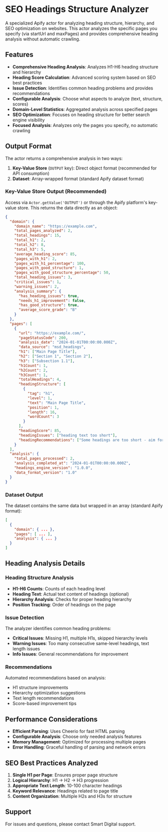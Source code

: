 # SEO Headings Structure Analyzer

A specialized Apify actor for analyzing heading structure, hierarchy, and SEO optimization on websites. This actor analyzes the specific pages you specify (via startUrl and maxPages) and provides comprehensive heading analysis without automatic crawling.

## Features

- **Comprehensive Heading Analysis**: Analyzes H1-H6 heading structure and hierarchy
- **Heading Score Calculation**: Advanced scoring system based on SEO best practices
- **Issue Detection**: Identifies common heading problems and provides recommendations
- **Configurable Analysis**: Choose what aspects to analyze (text, structure, scores)
- **Domain-Level Statistics**: Aggregated analysis across specified pages
- **SEO Optimization**: Focuses on heading structure for better search engine visibility
- **Focused Analysis**: Analyzes only the pages you specify, no automatic crawling

## Output Format

The actor returns a comprehensive analysis in two ways:

1. **Key-Value Store** (`OUTPUT` key): Direct object format (recommended for API consumption)
2. **Dataset**: Array-wrapped format (standard Apify dataset format)

### Key-Value Store Output (Recommended)

Access via `Actor.getValue('OUTPUT')` or through the Apify platform's key-value store. This returns the data directly as an object:

```json
{
  "domain": {
    "domain_name": "https://example.com",
    "total_pages_analyzed": 2,
    "total_headings": 15,
    "total_h1": 2,
    "total_h2": 8,
    "total_h3": 5,
    "average_heading_score": 85,
    "pages_with_h1": 2,
    "pages_with_h1_percentage": 100,
    "pages_with_good_structure": 1,
    "pages_with_good_structure_percentage": 50,
    "total_heading_issues": 3,
    "critical_issues": 1,
    "warning_issues": 2,
    "analysis_summary": {
      "has_heading_issues": true,
      "needs_h1_improvement": false,
      "has_good_structure": true,
      "average_score_grade": "B"
    }
  },
  "pages": [
    {
      "url": "https://example.com/",
      "pageStatusCode": 200,
      "analysis_date": "2024-01-01T00:00:00.000Z",
      "data_source": "msd_headings",
      "h1": ["Main Page Title"],
      "h2": ["Section 1", "Section 2"],
      "h3": ["Subsection 1.1"],
      "h1Count": 1,
      "h2Count": 2,
      "h3Count": 1,
      "totalHeadings": 4,
      "headingStructure": [
        {
          "tag": "h1",
          "level": 1,
          "text": "Main Page Title",
          "position": 1,
          "length": 16,
          "wordCount": 3
        }
      ],
      "headingScore": 85,
      "headingIssues": ["heading text too short"],
      "headingRecommendations": ["Some headings are too short - aim for 10-100 characters"]
    }
  ],
  "analysis": {
    "total_pages_processed": 2,
    "analysis_completed_at": "2024-01-01T00:00:00.000Z",
    "headings_engine_version": "1.0.0",
    "data_format_version": "1.0"
  }
}
```

### Dataset Output

The dataset contains the same data but wrapped in an array (standard Apify format):

```json
[
  {
    "domain": { ... },
    "pages": [ ... ],
    "analysis": { ... }
  }
]
```

## Heading Analysis Details

### Heading Structure Analysis
- **H1-H6 Counts**: Counts of each heading level
- **Heading Text**: Actual text content of headings (optional)
- **Hierarchy Analysis**: Checks for proper heading hierarchy
- **Position Tracking**: Order of headings on the page

### Issue Detection
The analyzer identifies common heading problems:

- **Critical Issues**: Missing H1, multiple H1s, skipped hierarchy levels
- **Warning Issues**: Too many consecutive same-level headings, text length issues
- **Info Issues**: General recommendations for improvement

### Recommendations
Automated recommendations based on analysis:
- H1 structure improvements
- Hierarchy optimization suggestions
- Text length recommendations
- Score-based improvement tips

## Performance Considerations

- **Efficient Parsing**: Uses Cheerio for fast HTML parsing
- **Configurable Analysis**: Choose only needed analysis features
- **Memory Management**: Optimized for processing multiple pages
- **Error Handling**: Graceful handling of parsing and network errors

## SEO Best Practices Analyzed

1. **Single H1 per Page**: Ensures proper page structure
2. **Logical Hierarchy**: H1 → H2 → H3 progression
3. **Appropriate Text Length**: 10-100 character headings
4. **Keyword Relevance**: Headings related to page title
5. **Content Organization**: Multiple H2s and H3s for structure

## Support

For issues and questions, please contact Smart Digital support.